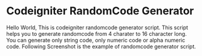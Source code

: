# Codeigniter RandomCode Generator
Hello World, This is codeigniter randomcode generator script. This script helps you to generate randomcode from 4 charater to 16 character long. You can generate only string code, only numeric code or alpha numeric code. Following Screenshot is the example of randomcode generator script.
